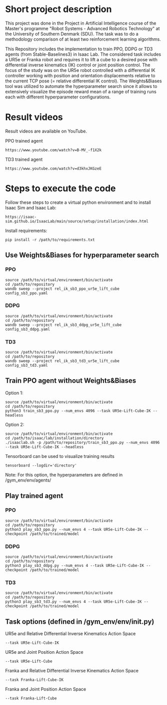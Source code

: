 # Short project description
This project was done in the Project in Artificial Intelligence course of the Master's programme "Robot Systems - Advanced Robotics Technology" at the University of Southern Denmark (SDU). The task was to do a methodology comparison of at least two reinforcement learning algorithms.

This Repository includes the implementation to train PPO, DDPG or TD3 agents (from Stable-Baselines3) in Isaac Lab. The considered task includes a UR5e or Franka robot and requires it to lift a cube to a desired pose with differential inverse kinematics (IK) control or joint position control.
The focus of the study was on the UR5e robot controlled with a differential IK controller working with position and orientation displacements relative to the current TCP pose (= relative differential IK control). 
The Weights&Biases tool was utilized to automate the hyperparameter search since it allows to extensively visualize the episode reward mean of a range of training runs each with different hyperparameter configurations.

# Result videos
Result videos are available on YouTube. 

PPO trained agent

    https://www.youtube.com/watch?v=B-MV_-f1X2k

TD3 trained agent

    https://www.youtube.com/watch?v=d3khxJKGzeE


# Steps to execute the code
Follow these steps to create a virtual python environment and to install Isaac Sim and Isaac Lab:

    https://isaac-sim.github.io/IsaacLab/main/source/setup/installation/index.html

Install requirements:
    
    pip install -r /path/to/requirements.txt 


## Use Weights&Biases for hyperparameter search
### PPO
    source /path/to/virtual/environment/bin/activate
    cd /path/to/repository
    wandb sweep --project rel_ik_sb3_ppo_ur5e_lift_cube config_sb3_ppo.yaml


### DDPG
    source /path/to/virtual/environment/bin/activate
    cd /path/to/repository
    wandb sweep --project rel_ik_sb3_ddpg_ur5e_lift_cube config_sb3_ddpg.yaml



### TD3
    source /path/to/virtual/environment/bin/activate
    cd /path/to/repository
    wandb sweep --project rel_ik_sb3_td3_ur5e_lift_cube config_sb3_td3.yaml



## Train PPO agent without Weights&Biases
Option 1:

    source /path/to/virtual/environment/bin/activate
    cd /path/to/repository
    python3 train_sb3_ppo.py --num_envs 4096 --task UR5e-Lift-Cube-IK --headless

Option 2:

    source /path/to/virtual/environment/bin/activate
    cd /path/to/isaac/lab/installation/directory
    ./isaaclab.sh -p /path/to/repository/train_sb3_ppo.py --num_envs 4096 --task UR5e-Lift-Cube-IK --headless

Tensorboard can be used to visualize training results

    tensorboard --logdir='directory'

Note: For this option, the hyperparameters are defined in /gym_env/env/agents/


## Play trained agent

### PPO
    source /path/to/virtual/environment/bin/activate
    cd /path/to/repository
    python3 play_sb3_ppo.py --num_envs 4 --task UR5e-Lift-Cube-IK --checkpoint /path/to/trained/model


### DDPG
    source /path/to/virtual/environment/bin/activate
    cd /path/to/repository
    python3 play_sb3_ddpg.py --num_envs 4 --task UR5e-Lift-Cube-IK --checkpoint /path/to/trained/model

### TD3
    source /path/to/virtual/environment/bin/activate
    cd /path/to/repository
    python3 play_sb3_td3.py --num_envs 4 --task UR5e-Lift-Cube-IK --checkpoint /path/to/trained/model



## Task options (defined in /gym_env/env/__init__.py)
UR5e and Relative Differential Inverse Kinematics Action Space

    --task UR5e-Lift-Cube-IK

UR5e and Joint Position Action Space

    --task UR5e-Lift-Cube

Franka and Relative Differential Inverse Kinematics Action Space

    --task Franka-Lift-Cube-IK

Franka and Joint Position Action Space

    --task Franka-Lift-Cube

